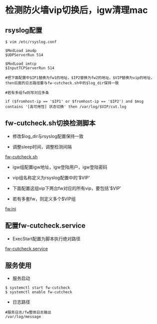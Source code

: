 # 检测防火墙vip切换后，igw清理mac

## rsyslog配置

```
$ vim /etc/rsyslog.conf

$ModLoad imudp
$UDPServerRun 514

$ModLoad imtcp
$InputTCPServerRun 514

#把下面配置中$IP1替换为fw1的地址，$IP2替换为fw2的地址，$VIP替换为vip的地址，then后面的日志路径要与fw-cutcheck.sh中的$log_dir保持一致

#若有多组fw则写对应多条

if ($fromhost-ip == '$IP1' or $fromhost-ip == '$IP2') and $msg contains '[高可用性] 状态切换' then /var/log/$VIP/cut.log
```

## fw-cutcheck.sh切换检测脚本

- 修改$log_dir与rsyslog配置保持一致

- 调整sleep时间，调整检测间隔

[fw-cutcheck.sh](https://github.com/Riverdd/scripts/blob/master/fw-cutcheck/check-fw.sh)

- igw组配置igw地址，igw登陆用户，igw登陆密码

- vip组名称定义为rsyslog配置中的'$VIP'

- 下面配置这组vip下两台fw对应的所有vip，要包括'$VIP'

- 若有多套fw，则定义多个$VIP组

[fw.ini](https://github.com/Riverdd/scripts/blob/master/fw-cutcheck/fw.ini)


## 配置fw-cutcheck.service

- ExecStart配置为脚本执行绝对路径

[fw-cutcheck.service](https://github.com/Riverdd/scripts/blob/master/fw-cutcheck/fw-cutcheck.service)


## 服务使用

- 服务启动
```
$ systemctl start fw-cutcheck
$ systemctl enable fw-cutcheck
```

- 日志路径
```
#服务日志/fw整体日志输出
/var/log/message
```